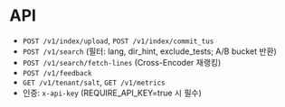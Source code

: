 
# API
- `POST /v1/index/upload`, `POST /v1/index/commit_tus`
- `POST /v1/search` (필터: lang, dir_hint, exclude_tests; A/B bucket 반환)
- `POST /v1/search/fetch-lines` (Cross-Encoder 재랭킹)
- `POST /v1/feedback`
- `GET /v1/tenant/salt`, `GET /v1/metrics`
- 인증: `x-api-key` (REQUIRE_API_KEY=true 시 필수)

